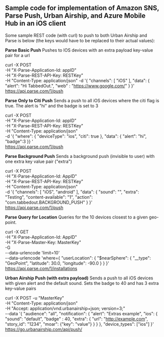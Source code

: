 Sample code for implementation of Amazon SNS, Parse Push, Urban Airship, and Azure Mobile Hub in an iOS client
-----------------

Some sample REST code (with curl) to push to both Urban Airship and Parse is below (the keys would have to be replaced to their actual values):


**Parse Basic Push** 
Pushes to IOS devices with an extra payload key-value pair for a url

curl -X POST   
-H "X-Parse-Application-Id: appID"   
-H "X-Parse-REST-API-Key: RESTKey"   
-H "Content-Type: application/json"   -d '{
        "channels": [
          "iOS"
        ],
        "data": {
          "alert": "Hi TabbedOut.", "web" : "https://www.google.com/"
        }
      }' \
 https://api.parse.com/1/push

**Parse Only to Citi Push** 
Sends a push to all iOS devices where the citi flag is true. The alert is "hi" and the badge is set to 3

curl -X POST \
  -H "X-Parse-Application-Id: appID" \
  -H "X-Parse-REST-API-Key: RESTKey" \
  -H "Content-Type: application/json" \
  -d '{
        "where": {
          "deviceType": "ios", 
	"citi": true
        },
        "data": {
             "alert": "hi", "badge":3 }}
' \
  https://api.parse.com/1/push

**Parse Background Push**
Sends a background push (invisible to user) with one extra key value pair ("extra")

curl -X POST \
  -H "X-Parse-Application-Id: AppID" \
  -H "X-Parse-REST-API-Key: RESTKey" \
  -H "Content-Type: application/json" \
  -d '{
        "channels": [
          "iOS", "android"
        ],
        "data": {
"sound": "",
"extra": "Testing",
          "content-available": "1", 
          "action": "com.tabbedout.BACKGROUND_PUSH"
        }
      }' \
  https://api.parse.com/1/push

**Parse Query for Location**
Queries for the 10 devices closest to a given geo-point. 

curl -X GET \
  -H "X-Parse-Application-Id: AppID" \
  -H "X-Parse-Master-Key: MasterKey" \
 -G \
  --data-urlencode 'limit=10' \
  --data-urlencode 'where={
        "userLocation": {
          "$nearSphere": {
            "__type": "GeoPoint",
            "latitude": 30.0,
            "longitude": -90.0
          }
        }
      }' \
  https://api.parse.com/1/installations

**Urban Airship Push (with extra payload)** 
Sends a push to all iOS devices with given alert and the default sound. Sets the badge to 40 and has 3 extra key-value pairs

curl -X POST -u "MasterKey" \
   -H "Content-Type: application/json" \
   -H "Accept: application/vnd.urbanairship+json; version=3;" \
   --data '{
  "audience": "all",
   "notification": {
      "alert": "Extras example",
      "ios": { "sound": "default", "badge" : 40,
        "extra": {
            "url": "http://example.com",
            "story_id": "1234",
            "moar": {"key": "value"}
         }
      }
   },
   "device_types": ["ios"]
}' \
   https://go.urbanairship.com/api/push/

